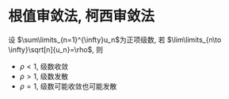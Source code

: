# 根值审敛法, 柯西审敛法

设 $\sum\limits_{n=1}^{\infty}u_n$为正项级数,
若 $\lim\limits_{n\to \infty}\sqrt[n]{u_n}=\rho$, 则

- $\rho < 1$, 级数收敛
- $\rho > 1$, 级数发散
- $\rho = 1$, 级数可能收敛也可能发散
